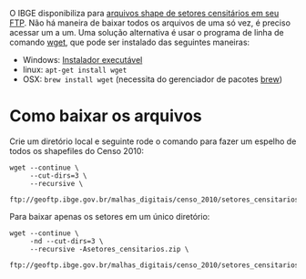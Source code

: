 O IBGE disponibiliza para [arquivos shape de setores censitários em seu FTP](ftp://geoftp.ibge.gov.br/malhas_digitais/censo_2010/setores_censitarios). Não há maneira de baixar todos os arquivos de uma só vez, é preciso acessar um a um. Uma solução alternativa é usar o programa de linha de comando [wget](http://gnuwin32.sourceforge.net/packages/wget.htm), que pode ser instalado das seguintes maneiras:

* Windows: [Instalador executável](https://eternallybored.org/misc/wget/)
* linux: `apt-get install wget`
* OSX: `brew install wget` (necessita do gerenciador de pacotes [brew](http://brew.sh/))

# Como baixar os arquivos

Crie um diretório local e seguinte rode o comando para fazer um espelho de todos os shapefiles do Censo 2010:

```
wget --continue \
     --cut-dirs=3 \
     --recursive \
    ftp://geoftp.ibge.gov.br/malhas_digitais/censo_2010/setores_censitarios/
```

Para baixar apenas os setores em um único diretório:

```
wget --continue \
     -nd --cut-dirs=3 \
     --recursive -Asetores_censitarios.zip \
     ftp://geoftp.ibge.gov.br/malhas_digitais/censo_2010/setores_censitarios/
```
